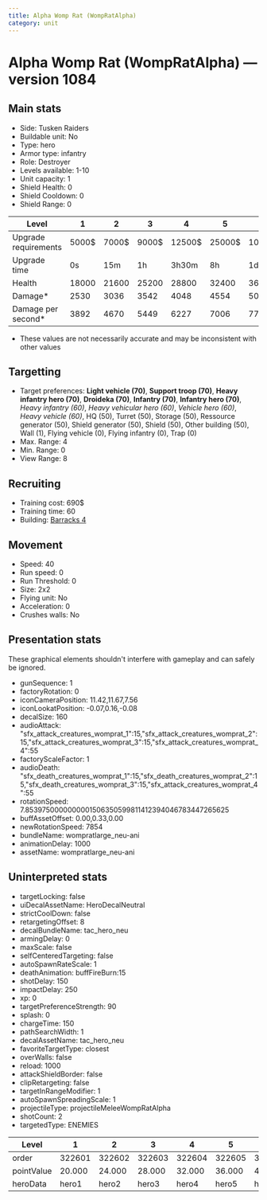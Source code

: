```yaml
---
title: Alpha Womp Rat (WompRatAlpha)
category: unit
---
```


# Alpha Womp Rat (WompRatAlpha) — version 1084

## Main stats

  * Side: Tusken Raiders
  * Buildable unit: No
  * Type: hero
  * Armor type: infantry
  * Role: Destroyer
  * Levels available: 1-10
  * Unit capacity: 1
  * Shield Health: 0
  * Shield Cooldown: 0
  * Shield Range: 0

|Level               |1    |2    |3    |4     |5     |6      |7      |8      |9       |10      |
|--------------------|-----|-----|-----|------|------|-------|-------|-------|--------|--------|
|Upgrade requirements|5000$|7000$|9000$|12500$|25000$|100000$|160000$|320000$|1000000$|1750000$|
|Upgrade time        |0s   |15m  |1h   |3h30m |8h    |1d     |2d     |3d12h  |5d      |1w1d    |
|Health              |18000|21600|25200|28800 |32400 |36000  |39600  |43200  |46800   |54000   |
|Damage*             |2530 |3036 |3542 |4048  |4554  |5060   |5566   |6072   |6578    |7590    |
|Damage per second*  |3892 |4670 |5449 |6227  |7006  |7784   |8563   |9341   |10120   |11676   |

* These values are not necessarily accurate and may be inconsistent with other values

## Targetting

  * Target preferences: **Light vehicle (70)**, **Support troop (70)**, **Heavy infantry hero (70)**, **Droideka (70)**, **Infantry (70)**, **Infantry hero (70)**, _Heavy infantry (60)_, _Heavy vehicular hero (60)_, _Vehicle hero (60)_, _Heavy vehicle (60)_, HQ (50), Turret (50), Storage (50), Ressource generator (50), Shield generator (50), Shield (50), Other building (50), Wall (1), Flying vehicle (0), Flying infantry (0), Trap (0)
  * Max. Range: 4
  * Min. Range: 0
  * View Range: 8

## Recruiting

  * Training cost: 690$
  * Training time: 60
  * Building: [Barracks 4](smugglerBarracks.html)

## Movement

  * Speed: 40
  * Run speed: 0
  * Run Threshold: 0
  * Size: 2x2
  * Flying unit: No
  * Acceleration: 0
  * Crushes walls: No

## Presentation stats

These graphical elements shouldn't interfere with gameplay and can safely be ignored.

  * gunSequence: 1
  * factoryRotation: 0
  * iconCameraPosition: 11.42,11.67,7.56
  * iconLookatPosition: -0.07,0.16,-0.08
  * decalSize: 160
  * audioAttack: "sfx_attack_creatures_womprat_1":15,"sfx_attack_creatures_womprat_2":15,"sfx_attack_creatures_womprat_3":15,"sfx_attack_creatures_womprat_4":55
  * factoryScaleFactor: 1
  * audioDeath: "sfx_death_creatures_womprat_1":15,"sfx_death_creatures_womprat_2":15,"sfx_death_creatures_womprat_3":15,"sfx_attack_creatures_womprat_4":55
  * rotationSpeed: 7.8539750000000001506350599811412394046783447265625
  * buffAssetOffset: 0.00,0.33,0.00
  * newRotationSpeed: 7854
  * bundleName: wompratlarge_neu-ani
  * animationDelay: 1000
  * assetName: wompratlarge_neu-ani

## Uninterpreted stats

  * targetLocking: false
  * uiDecalAssetName: HeroDecalNeutral
  * strictCoolDown: false
  * retargetingOffset: 8
  * decalBundleName: tac_hero_neu
  * armingDelay: 0
  * maxScale: false
  * selfCenteredTargeting: false
  * autoSpawnRateScale: 1
  * deathAnimation: buffFireBurn:15
  * shotDelay: 150
  * impactDelay: 250
  * xp: 0
  * targetPreferenceStrength: 90
  * splash: 0
  * chargeTime: 150
  * pathSearchWidth: 1
  * decalAssetName: tac_hero_neu
  * favoriteTargetType: closest
  * overWalls: false
  * reload: 1000
  * attackShieldBorder: false
  * clipRetargeting: false
  * targetInRangeModifier: 1
  * autoSpawnSpreadingScale: 1
  * projectileType: projectileMeleeWompRatAlpha
  * shotCount: 2
  * targetedType: ENEMIES

|Level     |1     |2     |3     |4     |5     |6     |7     |8     |9     |10    |
|----------|------|------|------|------|------|------|------|------|------|------|
|order     |322601|322602|322603|322604|322605|322606|322607|322608|322609|322610|
|pointValue|20.000|24.000|28.000|32.000|36.000|40.000|44.000|48.000|52.000|60.000|
|heroData  |hero1 |hero2 |hero3 |hero4 |hero5 |hero6 |hero7 |hero8 |hero9 |hero10|

